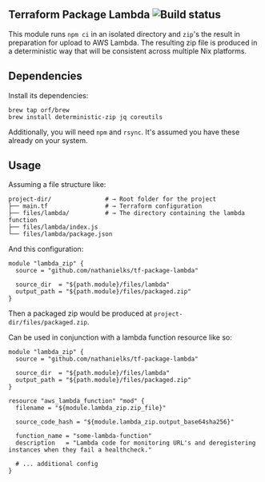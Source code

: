 ## Terraform Package Lambda <img src="https://circleci.com/gh/nathanielks/terraform-package-lambda/tree/master.svg?style=svg&circle-token=40f7dffce792f6d56be198c82a7e5d31056a8aa0" alt="Build status">

This module runs `npm ci` in an isolated directory and `zip`'s the result in preparation for upload to AWS Lambda. The resulting zip file is produced in a deterministic way that will be consistent across multiple Nix platforms.

## Dependencies

Install its dependencies:

```
brew tap orf/brew
brew install deterministic-zip jq coreutils
```

Additionally, you will need `npm` and `rsync`. It's assumed you have these already on your system.

## Usage

Assuming a file structure like:

```
project-dir/               # → Root folder for the project
├── main.tf                # → Terraform configuration
├── files/lambda/          # → The directory containing the lambda function
├── files/lambda/index.js
└── files/lambda/package.json
```

And this configuration:

```hcl
module "lambda_zip" {
  source = "github.com/nathanielks/tf-package-lambda"

  source_dir  = "${path.module}/files/lambda"
  output_path = "${path.module}/files/packaged.zip"
}
```

Then a packaged zip would be produced at `project-dir/files/packaged.zip`.

Can be used in conjunction with a lambda function resource like so:

```hcl
module "lambda_zip" {
  source = "github.com/nathanielks/tf-package-lambda"

  source_dir  = "${path.module}/files/lambda"
  output_path = "${path.module}/files/packaged.zip"
}

resource "aws_lambda_function" "mod" {
  filename = "${module.lambda_zip.zip_file}"

  source_code_hash = "${module.lambda_zip.output_base64sha256}"

  function_name = "some-lambda-function"
  description   = "Lambda code for monitoring URL's and deregistering instances when they fail a healthcheck."

  # ... additional config
}
```
